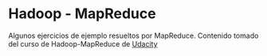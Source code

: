 # Hadoop - MapReduce

Algunos ejercicios de ejemplo resueltos por MapReduce.
Contenido tomado del curso de Hadoop-MapReduce de [Udacity](https://www.udacity.com/course/intro-to-hadoop-and-mapreduce--ud617)
